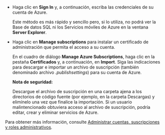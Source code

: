 -   Haga clic en **Sign In** y, a continuación, escriba las credenciales de su cuenta de Azure.

    Este método es más rápido y sencillo pero, si lo utiliza, no podrá ver la Base de datos SQL ni los Servicios móviles de Azure en la ventana **Server Explorer**.

-   Haga clic en **Manage subscriptions** para instalar un certificado de administración que permita el acceso a su cuenta.

    En el cuadro de diálogo **Manage Azure Subscriptions**, haga clic en la pestaña **Certificados** y, a continuación, en **Import**. Siga las indicaciones para descargar e importar un archivo de suscripción (también denominado archivo *.publishsettings*) para su cuenta de Azure.

    <div class="dev-callout"><strong>Nota de seguridad:</strong><br /> <p>Descargue el archivo de suscripci&oacute;n en una carpeta ajena a los directorios de c&oacute;digo fuente (por ejemplo, en la carpeta Descargas) y elim&iacute;nelo una vez que finalice la importaci&oacute;n. Si un usuario malintencionado obtuviera acceso al archivo de suscripci&oacute;n, podr&iacute;a editar, crear y eliminar servicios de Azure.</p></div>



Para obtener más información, consulte [Administrar cuentas, suscripciones y roles administrativos][Administrar cuentas, suscripciones y roles administrativos].

  [Administrar cuentas, suscripciones y roles administrativos]: http://go.microsoft.com/fwlink/?LinkId=324796

